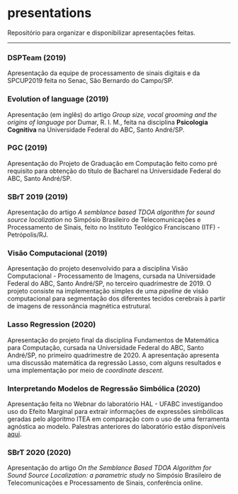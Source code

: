 # presentations

Repositório para organizar e disponibilizar apresentações feitas.

-----

### DSPTeam (2019)

Apresentação da equipe de processamento de sinais digitais e da SPCUP2019 feita no Senac, São Bernardo do Campo/SP.

### Evolution of language (2019)

Apresentação (em inglês) do artigo _Group size, vocal grooming and the origins of language_ por Dumar, R. I. M., feita na disciplina __Psicologia Cognitiva__ na Universidade Federal do ABC, Santo André/SP.

### PGC (2019)

Apresentação do Projeto de Graduação em Computação feito como pré requisito para obtenção do título de Bacharel na Universidade Federal do ABC, Santo André/SP.

### SBrT 2019 (2019)

Apresentação do artigo _A semblance based TDOA algorithm for sound source localization_ no Simpósio Brasileiro de Telecomunicações e Processamento de Sinais, feito no Instituto Teológico Franciscano (ITF) - Petrópolis/RJ.

### Visão Computacional (2019)

Apresentação do projeto desenvolvido para a disciplina Visão Computacional - Processamento de Imagens, cursada na Universidade Federal do ABC, Santo André/SP, no terceiro quadrimestre de 2019. O projeto consiste na implementação simples de uma _pipeline_ de visão computacional para segmentação dos diferentes tecidos cerebrais à partir de imagens de ressonância magnética estrutural.

### Lasso Regression (2020)

Apresentação do projeto final da disciplina Fundamentos de Matemática para Computação, cursada na Universidade Federal do ABC, Santo André/SP, no primeiro quadrimestre de 2020. A apresentação apresenta uma discussão matemática da regressão Lasso, com alguns resultados e uma implementação por meio de _coordinate descent_.

### Interpretando Modelos de Regressão Simbólica (2020)

Apresentação feita no Webnar do laboratório HAL - UFABC investigandoo uso do Efeito Marginal para extrair informações de expressões simbólicas geradas pelo algoritmo ITEA em comparação com o uso de uma ferramenta agnóstica ao modelo. Palestras anteriores do laboratório estão disponíveis [aqui](https://www.youtube.com/channel/UCV4TWudCEf_8k4bagpvruXA).

### SBrT 2020 (2020)

Apresentação do artigo _On the Semblance Based TDOA Algorithm for Sound Source Localization: a parametric study_ no Simpósio Brasileiro de Telecomunicações e Processamento de Sinais, conferência online.
